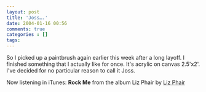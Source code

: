 ```yaml
---
layout: post
title: 'Joss….'
date: 2004-01-16 00:56
comments: true
categories : []
tags:
---
```

So I picked up a paintbrush again earlier this week after a long layoff. I finished something that I actually like for once. It's acrylic on canvas 2.5'x2'. I've decided for no particular reason to call it Joss.

Now listening in iTunes:  <strong>Rock Me</strong> from the album Liz Phair by <a href="http://www.google.com/search?q=%22Liz Phair%22">Liz Phair</a><br><br>

